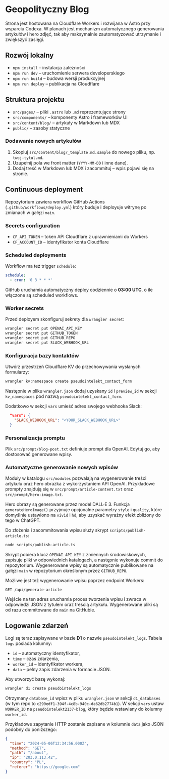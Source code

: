 # Geopolityczny Blog

Strona jest hostowana na Cloudflare Workers i rozwijana w Astro przy wsparciu Codexa. W planach jest mechanizm automatycznego generowania artykułów i hero zdjęć, tak aby maksymalnie zautomatyzować utrzymanie i zwiększyć zasięgi.

## Rozwój lokalny
- `npm install` – instalacja zależności
- `npm run dev` – uruchomienie serwera developerskiego
- `npm run build` – budowa wersji produkcyjnej
- `npm run deploy` – publikacja na Cloudflare

## Struktura projektu
- `src/pages/` – pliki `.astro` lub `.md` reprezentujące strony
- `src/components/` – komponenty Astro i frameworków UI
- `src/content/blog/` – artykuły w Markdown lub MDX
- `public/` – zasoby statyczne

### Dodawanie nowych artykułów
1. Skopiuj `src/content/blog/_template.md.sample` do nowego pliku, np. `twoj-tytul.md`.
2. Uzupełnij pola we front matter (`YYYY-MM-DD` i inne dane).
3. Dodaj treść w Markdown lub MDX i zacommituj – wpis pojawi się na stronie.

## Continuous deployment
Repozytorium zawiera workflow GitHub Actions (`.github/workflows/deploy.yml`) który buduje i deployuje witrynę po zmianach w gałęzi `main`.

### Secrets configuration
- `CF_API_TOKEN` – token API Cloudflare z uprawnieniami do Workers
- `CF_ACCOUNT_ID` – identyfikator konta Cloudflare

### Scheduled deployments
Workflow ma też trigger `schedule`:

```yaml
schedule:
  - cron: '0 3 * * *'
```

GitHub uruchamia automatyczny deploy codziennie o **03:00 UTC**, o ile włączone są scheduled workflows.

### Worker secrets
Przed deployem skonfiguruj sekrety dla `wrangler secret`:

```bash
wrangler secret put OPENAI_API_KEY
wrangler secret put GITHUB_TOKEN
wrangler secret put GITHUB_REPO
wrangler secret put SLACK_WEBHOOK_URL
```

### Konfiguracja bazy kontaktów
Utwórz przestrzeń Cloudflare KV do przechowywania wysłanych formularzy:

```bash
wrangler kv:namespace create pseudointelekt_contact_form
```
Następnie w pliku `wrangler.json` dodaj uzyskany `id` i `preview_id` w sekcji `kv_namespaces` pod nazwą `pseudointelekt_contact_form`.

Dodatkowo w sekcji `vars` umieść adres swojego webhooka Slack:

```json
  "vars": {
    "SLACK_WEBHOOK_URL": "<YOUR_SLACK_WEBHOOK_URL>"
  }
```

### Personalizacja promptu
Plik `src/prompt/blog-post.txt` definiuje prompt dla OpenAI. Edytuj go, aby dostosować generowane wpisy.

### Automatyczne generowanie nowych wpisów
Moduły w katalogu `src/modules` pozwalają na wygenerowanie treści artykułu oraz hero obrazka z wykorzystaniem API OpenAI. Przykładowe prompty znajdują się w `src/prompt/article-content.txt` oraz `src/prompt/hero-image.txt`.

Hero obrazy są generowane przez model DALL·E 3. Funkcja `generateHeroImage()` przyjmuje opcjonalne parametry `style` i `quality`, które domyślnie ustawiono na `vivid` i `hd`, aby uzyskać wyraźny efekt zbliżony do tego w ChatGPT.

Do złożenia i zacommitowania wpisu służy skrypt `scripts/publish-article.ts`:

```bash
node scripts/publish-article.ts
```

Skrypt pobiera klucz `OPENAI_API_KEY` z zmiennych środowiskowych, zapisuje pliki w odpowiednich katalogach, a następnie wykonuje commit do repozytorium.
Wygenerowane wpisy są automatycznie publikowane na gałęzi `main` w repozytorium określonym przez `GITHUB_REPO`.

Możliwe jest też wygenerowanie wpisu poprzez endpoint Workers:

```
GET /api/generate-article
```

Wejście na ten adres uruchamia proces tworzenia wpisu i zwraca w odpowiedzi JSON z tytułem oraz treścią artykułu. Wygenerowane pliki są od razu commitowane do `main` na GitHubie.

## Logowanie zdarzeń

Logi są teraz zapisywane w bazie **D1** o nazwie `pseudointelekt_logs`. Tabela `logs` posiada kolumny:

- `id` – automatyczny identyfikator,
- `time` – czas zdarzenia,
- `worker_id` – identyfikator workera,
- `data` – pełny zapis zdarzenia w formacie JSON.

Aby utworzyć bazę wykonaj:

```bash
wrangler d1 create pseudointelekt_logs
```

Otrzymany `database_id` wpisz w pliku `wrangler.json` w sekcji `d1_databases` (w tym repo to `c290edf1-394f-4c8b-940c-da62db2774b1`).
W sekcji `vars` ustaw `WORKER_ID` na `pseudointelekt2137-blog`, który będzie wstawiany do kolumny `worker_id`.

Przykładowe zapytanie HTTP zostanie zapisane w kolumnie `data` jako JSON podobny do poniższego:

```json
{
  "time": "2024-05-06T12:34:56.000Z",
  "method": "GET",
  "path": "/about",
  "ip": "203.0.113.42",
  "country": "PL",
  "referer": "https://google.com"
}
```
